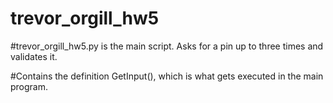 # trevor_orgill_hw5


#trevor_orgill_hw5.py is the main script. Asks for a pin up to three times and validates it.


#Contains the definition GetInput(), which is what gets executed in the main program.
